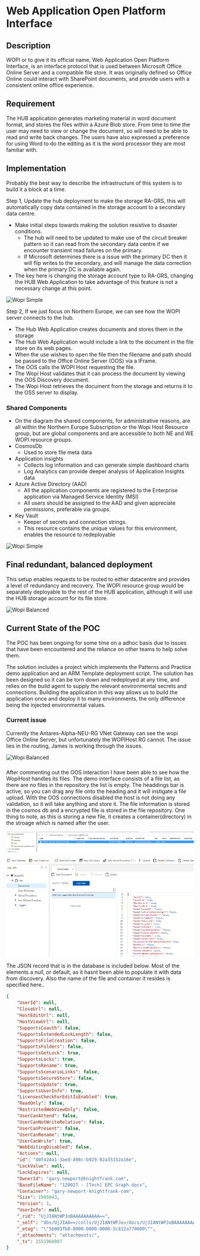 # Web Application Open Platform Interface

## Description

WOPI or to give it its official name, Web Application Open Platform Interface, is an interface protocol that is used between Microsoft Office Online Server and a compatible file store. It was originally defined so Office Online could interact with SharePoint documents, and provide users with a consistent online office experience.

## Requirement

The HUB application generates marketing material in word document format, and stores the files within a Azure Blob store. From time to time the user may need to view or change the document, so will need to be able to read and write back changes. The users have also expressed a preference for using Word to do the editing as it is the word processor they are most familiar with.

## Implementation

Probably the best way to describe the infrastructure of this system is to build it a block at a time.

Step 1,
    Update the hub deployment to make the storage RA-GRS, this will automatically copy data contained in the storage account to a secondary data centre. 
* Make initial steps towards making the solution resistive to disaster conditions.
  * The hub will need to be updated to make use of the circuit breaker pattern so it can read from the secondary data centre if we encounter transient read failures on the primary.
  * If Microsoft determines there is a issue with the primary DC then it will flip writes to the secondary, and will manage the data correction when the primary DC is available again.
* The key here is changing the storage account type to RA-GRS, changing the HUB Web Application to take advantage of this feature is not a necessary change at this point.
 

![Wopi Simple](http://www.plantuml.com/plantuml/proxy?cache=no&src=https://raw.github.com/Kf-GaryNewport/Wopi/master/puml/WopiHubStorageRAGRS.puml)

Step 2,
    If we just focus on Northern Europe, we can see how the WOPI server connects to the hub. 
    
* The Hub Web Application creates documents and stores them in the storage
* The Hub Web Application would include a link to the document in the file store on its web pages. 
* When the use wishes to open the file then the filename and path should be passed to the Office Online Server (OOS) via a IFrame. 
* The OOS calls the WOPI Host requesting the file.
* The Wopi Host validates that it can process the document by viewing the OOS Discovery document.
* The Wopi Host retrieves the document from the storage and returns it to the OSS server to display.

### Shared Components
* On the diagram the shared components, for administrative reasons, are all within the Northern Europe Subscription or the Wopi Host Resource group, but are global components and are accessible to both NE and WE WOPI resource groups.
* CosmosDb
  * Used to store file meta data
* Application insights 
  * Collects log information and can generate simple dashboard charts
  * Log Analytics can provide deeper analysis of Application Insights data
* Azure Active Directory (AAD)
  * All the application components are registered to the Enterprise application via Managed Service Identity (MSI)
  * All users should be assigned to the AAD and given appreciate permissions, preferable via groups.
* Key Vault
  * Keeper of secrets and connection strings.
  * This resource contains the unique values for this environment, enables the resource to redeployable

![Wopi Simple](http://www.plantuml.com/plantuml/proxy?cache=no&src=https://raw.github.com/Kf-GaryNewport/Wopi/master/puml/WopiSimple.puml)

## Final redundant, balanced deployment

This setup enables requests to be routed to either datacentre and provides a level of redundancy and recovery.
The WOPI resource group would be separately deployable to the rest of the HUB application, although it will use the HUB storage account for its file store.

![Wopi Balanced](http://www.plantuml.com/plantuml/proxy?cache=no&src=https://raw.github.com/Kf-GaryNewport/Wopi/master/puml/WopiBalanced2.puml)


## Current State of the POC

The POC has been ongoing for some time on a adhoc basis due to issues that have been encountered and the reliance on other teams to help solve them.

The solution includes a project which implements the Patterns and Practice demo application and an ARM Template deployment script.
The solution has been designed so it can be torn down and redeployed at any time, and relies on the build agent to supply the relevant environmental secrets and connections. Building the application in this way allows us to build the application once and deploy it to many environments, the only difference being the injected environmental values.

### Current issue
Currently the Antares-Alpha-NEU-RG VNet Gateway can see the wopi Office Online Server, but unfortunately the WOPIHost RG cannot.
The issue lies in the routing, James is working through the issues.

![Wopi Balanced](http://www.plantuml.com/plantuml/proxy?cache=no&src=https://raw.github.com/Kf-GaryNewport/Wopi/master/puml/WopiCurrentState.puml)

### 
After commenting out the OOS interaction I have been able to see how the WopiHost handles its files. 
The demo interface consists of a file list, as there are no files in the repository the list is empty.
The headdings bar is active, so you can drag any file onto the heading and it will instigate a file upload.
With the OOS connections disabled the host is not doing any validation, so it will take anything and store it.
The file information is stored in the cosmos db and a encrypted file is stored in the file repository.
One thing to note, as this is storing a new file, it creates a container(directory) in the stroage which is named after the user.

![Wopi filestore](/puml/filestore.PNG)

![Wopi cosmosdb](/puml/cosmosdb.PNG)

The JSON record that is in the database is included below.
Most of the elements a null, or default, as it hasnt been able to populate it with data from discovery.
Also the name of the file and container it resides is specified here..

```JSON
{
    "UserId": null,
    "CloseUrl": null,
    "HostEditUrl": null,
    "HostViewUrl": null,
    "SupportsCoauth": false,
    "SupportsExtendedLockLength": false,
    "SupportsFileCreation": false,
    "SupportsFolders": false,
    "SupportsGetLock": true,
    "SupportsLocks": true,
    "SupportsRename": true,
    "SupportsScenarioLinks": false,
    "SupportsSecureStore": false,
    "SupportsUpdate": true,
    "SupportsUserInfo": true,
    "LicensesCheckForEditIsEnabled": true,
    "ReadOnly": false,
    "RestrictedWebViewOnly": false,
    "UserCanAttend": false,
    "UserCanNotWriteRelative": false,
    "UserCanPresent": false,
    "UserCanRename": true,
    "UserCanWrite": true,
    "WebEditingDisabled": false,
    "Actions": null,
    "id": "40f424a1-3aed-498c-b929-92a35152a16e",
    "LockValue": null,
    "LockExpires": null,
    "OwnerId": "gary.newport@knightfrank.com",
    "BaseFileName": "120027 - [Tech] EPC Graph.docx",
    "Container": "gary-newport-knightfrank-com",
    "Size": 1505043,
    "Version": 1,
    "UserInfo": null,
    "_rid": "UjJIANtWPJoBAAAAAAAAAA==",
    "_self": "dbs/UjJIAA==/colls/UjJIANtWPJo=/docs/UjJIANtWPJoBAAAAAAAAAA==/",
    "_etag": "\"5b003fb8-0000-0000-0000-5c812a770000\"",
    "_attachments": "attachments/",
    "_ts": 1551968887
}
```




